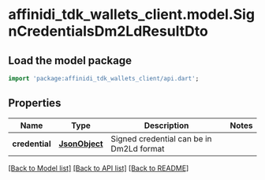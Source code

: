 # affinidi_tdk_wallets_client.model.SignCredentialsDm2LdResultDto

## Load the model package

```dart
import 'package:affinidi_tdk_wallets_client/api.dart';
```

## Properties

| Name           | Type                  | Description                              | Notes |
| -------------- | --------------------- | ---------------------------------------- | ----- |
| **credential** | [**JsonObject**](.md) | Signed credential can be in Dm2Ld format |

[[Back to Model list]](../README.md#documentation-for-models) [[Back to API list]](../README.md#documentation-for-api-endpoints) [[Back to README]](../README.md)
